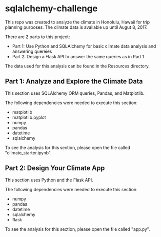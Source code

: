 # sqlalchemy-challenge

This repo was created to analyze the climate in Honolulu, Hawaii for trip planning purposes. The climate data is available up until Augut 8, 2017. 

There are 2 parts to this project: 
- Part 1: Use Python and SQLAlchemy for basic climate data analysis and answering quereies
- Part 2: Design a Flask API to answer the same queries as in Part 1

The data used for this analysis can be found in the Resources directory. 

## Part 1: Analyze and Explore the Climate Data
This section uses SQLAlchemy ORM queries, Pandas, and Matplotlib. 

The following dependencies were needed to execute this section:
- matplotlib
- matplotlib.pyplot 
- numpy 
- pandas 
- datetime
- sqlalchemy

To see the analysis for this section, please open the file called "climate_starter.ipynb".

## Part 2: Design Your Climate App
This section uses Python and the Flask API. 

The following dependencies were needed to execute this section:
- numpy
- pandas
- datetime
- sqlalchemy
- flask

To see the analysis for this section, please open the file called "app.py".
